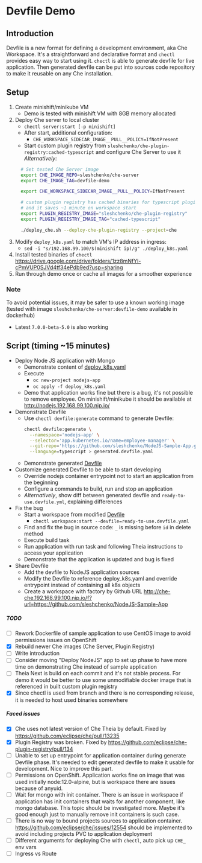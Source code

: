 # Devfile Demo

## Introduction
Devfile is a new format for defining a development environment, aka Che Workspace.
It's a straightforward and declarative format and `chectl` provides easy way to start using it.
`chectl` is able to generate devfile for live application. Then generated devfile can be put into
sources code repository to make it reusable on any Che installation.

## Setup
1. Create minishift/minikube VM
    - Demo is tested with minishift VM with 8GB memory allocated
2. Deploy Che server to local cluster
    - `chectl server:start [-p minishift]`
    - After start, additional configuration:
      - `CHE_WORKSPACE_SIDECAR_IMAGE__PULL__POLICY=IfNotPresent`
    - Start custom plugin registry from `sleshchenko/che-plugin-registry:cached-typescript` and configure Che Server to use it
    *Alternatively:*
    ```bash
      # Set tested Che Server image
      export CHE_IMAGE_REPO=sleshchenko/che-server
      export CHE_IMAGE_TAG=devfile-demo

      export CHE_WORKSPACE_SIDECAR_IMAGE__PULL__POLICY=IfNotPresent

      # custom plugin registry has cached binaries for typescript plugin
      # and it saves ~1 minute on workspace start
      export PLUGIN_REGISTRY_IMAGE="sleshchenko/che-plugin-registry"
      export PLUGIN_REGISTRY_IMAGE_TAG="cached-typescript"

      ./deploy_che.sh --deploy-che-plugin-registry --project=che
    ```
3. Modify `deploy_k8s.yaml` to match VM's IP address in ingress:
    - `sed -i "s/192.168.99.100/$(minishift ip)/g" ./deploy_k8s.yaml`
4. Install tested binaries of `chectl` https://drive.google.com/drive/folders/1zz8mNfYl-cPmVUP0SJVd4tf34ePdb9ed?usp=sharing
5. Run through demo once or cache all images for a smoother experience

### Note
To avoid potential issues, it may be safer to use a known working image (tested with image `sleshchenko/che-server:devfile-demo` available in dockerhub)
- Latest `7.0.0-beta-5.0` is also working

## Script (timing ~15 minutes)

- Deploy Node JS application with Mongo
  - Demonstrate content of [deploy_k8s.yaml](deploy_k8s.yaml)
  - Execute
    * `oc new-project nodejs-app`
    * `oc apply -f deploy_k8s.yaml`
  - Demo that application works fine but there is a bug, it's not possible to remove employee.
    On minishift/minikube it should be available at http://nodejs.192.168.99.100.nip.io/
- Demonstrate Devfile
  - Use `chectl devfile:generate` command to generate Devfile:
    ```bash
    chectl devfile:generate \
      --namespace='nodejs-app' \
      --selector='app.kubernetes.io/name=employee-manager' \
      --git-repo='https://github.com/sleshchenko/NodeJS-Sample-App.git' \
      --language=typescript > generated.devfile.yaml
    ```
  - Demonstrate generated [Devfile](generated.devfile.yaml)
- Customize generated Devfile to be able to start developing
  - Override nodejs container entrypoint not to start an application from the beginning
  - Configure a commands to build, run and stop an application
  - *Alternatively*, show diff between generated devfile and `ready-to-use.devfile.yml`, explaining differences
- Fix the bug
  - Start a workspace from modified [Devfile](ready-to-use.devfile.yaml)
    - `chectl workspace:start --devfile=ready-to-use.devfile.yaml`
  - Find and fix the bug in source code: `_` is missing before `id` in delete method
  - Execute build task
  - Run application with run task and following Theia instructions to access your application
  - Demonstrate that the application is updated and bug is fixed
- Share Devfile
  - Add the devfile to NodeJS application sources
  - Modify the Devfile to reference deploy_k8s.yaml and override entrypoint instead of containing all k8s objects
  - Create a workspace with factory by Github URL http://che-che.192.168.99.100.nip.io/f?url=https://github.com/sleshchenko/NodeJS-Sample-App

##### TODO
- [ ] Rework Dockerfile of sample application to use CentOS image to avoid permissions issues on OpenShift
- [x] Rebuild newer Che images (Che Server, Plugin Registry)
- [ ] Write introduction
- [ ] Consider moving "Deploy NodeJS" app to set up phase to have more time on demonstrating Che instead of sample application
- [ ] Theia Next is build on each commit and it's not stable process. For demo it would be better to use some unmodifiable docker image that is referenced in built custom plugin registry
- [x] Since chectl is used from branch and there is no corresponding release, it is needed to host used binaries somewhere

##### Faced issues
- [x] Che uses not latest version of Che Theia by default. Fixed by https://github.com/eclipse/che/pull/13235
- [x] Plugin Registry was broken. Fixed by https://github.com/eclipse/che-plugin-registry/pull/134
- [ ] Unable to set up entrypoint for application container during generate Devfile phase.
It's needed to edit generated devfile to make it usable for development. Nice to improve this part.
- [ ] Permissions on OpenShift. Application works fine on image that was used initially node:12.0-alpine, but
is workspace there are issues because of anyuid.
- [ ] Wait for mongo with init container. There is an issue in workspace if application has init containers
that waits for another component, like mongo database. This topic should be investigated more. Maybe it's
good enough just to manually remove init containers is such case.
- [ ] There is no way to bound projects sources to application container. https://github.com/eclipse/che/issues/12554 should be implemented to avoid including projects PVC to application deployment
- [ ] Different arguments for deploying Che with `chectl`, auto pick up `CHE_` env vars
- [ ] Ingress vs Route
